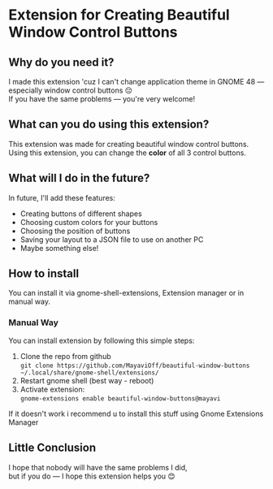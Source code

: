 # Extension for Creating Beautiful Window Control Buttons

## Why do you need it?

I made this extension 'cuz I can't change application theme in GNOME 48 — especially window control buttons 😔  
If you have the same problems — you're very welcome!

## What can you do using this extension?

This extension was made for creating beautiful window control buttons.  
Using this extension, you can change the **color** of all 3 control buttons.

## What will I do in the future?

In future, I'll add these features:

- Creating buttons of different shapes  
- Choosing custom colors for your buttons  
- Choosing the position of buttons  
- Saving your layout to a JSON file to use on another PC  
- Maybe something else!

## How to install

You can install it via gnome-shell-extensions, Extension manager or in manual way.

### Manual Way

You can install extension by following this simple steps:

1. Clone the repo from github  
`git clone https://github.com/MayaviOff/beautiful-window-buttons ~/.local/share/gnome-shell/extensions/`
2. Restart gnome shell (best way - reboot)
3. Activate extension:  
`gnome-extensions enable beautiful-window-buttons@mayavi`

If it doesn't work i recommend u to install this stuff using Gnome Extensions Manager

## Little Conclusion

I hope that nobody will have the same problems I did,  
but if you do — I hope this extension helps you 😊
